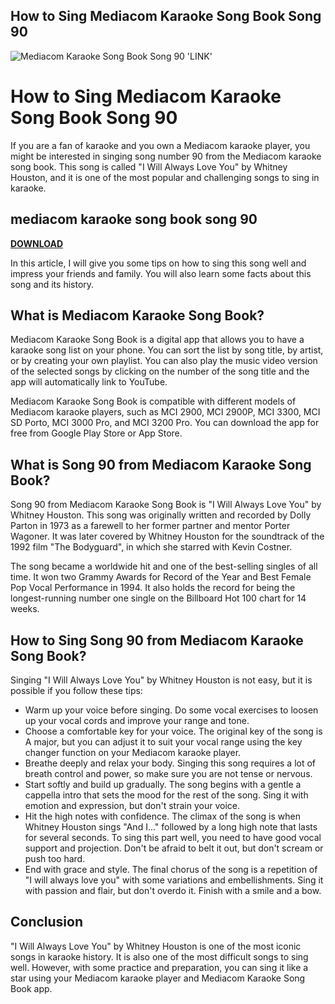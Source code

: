 ## How to Sing Mediacom Karaoke Song Book Song 90

 
![Mediacom Karaoke Song Book Song 90 'LINK'](https://encrypted-tbn3.gstatic.com/images?q=tbn:ANd9GcR7ZKcxzzIY8u0osRztGq64H4FVkXErXx2v6N8ry2XuyNGEvpYjcFz6F82w)

 
# How to Sing Mediacom Karaoke Song Book Song 90
 
If you are a fan of karaoke and you own a Mediacom karaoke player, you might be interested in singing song number 90 from the Mediacom karaoke song book. This song is called "I Will Always Love You" by Whitney Houston, and it is one of the most popular and challenging songs to sing in karaoke.
 
## mediacom karaoke song book song 90


[**DOWNLOAD**](https://www.google.com/url?q=https%3A%2F%2Ftlniurl.com%2F2tKU9P&sa=D&sntz=1&usg=AOvVaw1CmAvof80Dr_Ql3dQtlWL3)

 
In this article, I will give you some tips on how to sing this song well and impress your friends and family. You will also learn some facts about this song and its history.
 
## What is Mediacom Karaoke Song Book?
 
Mediacom Karaoke Song Book is a digital app that allows you to have a karaoke song list on your phone. You can sort the list by song title, by artist, or by creating your own playlist. You can also play the music video version of the selected songs by clicking on the number of the song title and the app will automatically link to YouTube.
 
Mediacom Karaoke Song Book is compatible with different models of Mediacom karaoke players, such as MCI 2900, MCI 2900P, MCI 3300, MCI SD Porto, MCI 3000 Pro, and MCI 3200 Pro. You can download the app for free from Google Play Store or App Store.
 
## What is Song 90 from Mediacom Karaoke Song Book?
 
Song 90 from Mediacom Karaoke Song Book is "I Will Always Love You" by Whitney Houston. This song was originally written and recorded by Dolly Parton in 1973 as a farewell to her former partner and mentor Porter Wagoner. It was later covered by Whitney Houston for the soundtrack of the 1992 film "The Bodyguard", in which she starred with Kevin Costner.
 
The song became a worldwide hit and one of the best-selling singles of all time. It won two Grammy Awards for Record of the Year and Best Female Pop Vocal Performance in 1994. It also holds the record for being the longest-running number one single on the Billboard Hot 100 chart for 14 weeks.
 
## How to Sing Song 90 from Mediacom Karaoke Song Book?
 
Singing "I Will Always Love You" by Whitney Houston is not easy, but it is possible if you follow these tips:
 
- Warm up your voice before singing. Do some vocal exercises to loosen up your vocal cords and improve your range and tone.
- Choose a comfortable key for your voice. The original key of the song is A major, but you can adjust it to suit your vocal range using the key changer function on your Mediacom karaoke player.
- Breathe deeply and relax your body. Singing this song requires a lot of breath control and power, so make sure you are not tense or nervous.
- Start softly and build up gradually. The song begins with a gentle a cappella intro that sets the mood for the rest of the song. Sing it with emotion and expression, but don't strain your voice.
- Hit the high notes with confidence. The climax of the song is when Whitney Houston sings "And I..." followed by a long high note that lasts for several seconds. To sing this part well, you need to have good vocal support and projection. Don't be afraid to belt it out, but don't scream or push too hard.
- End with grace and style. The final chorus of the song is a repetition of "I will always love you" with some variations and embellishments. Sing it with passion and flair, but don't overdo it. Finish with a smile and a bow.

## Conclusion
 
"I Will Always Love You" by Whitney Houston is one of the most iconic songs in karaoke history. It is also one of the most difficult songs to sing well. However, with some practice and preparation, you can sing it like a star using your Mediacom karaoke player and Mediacom Karaoke Song Book app.
 <p 0f148eb4a0
